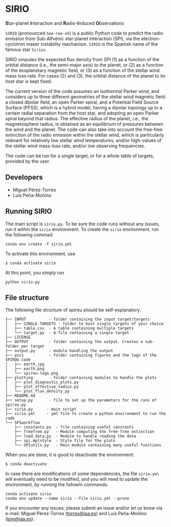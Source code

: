 

# SIRIO

**S**tar-planet **I**nteraction and **R**adio-**I**nduced **O**bservations 

`SIRIO` (pronounced `See-ree-oh`) is a public Python code to predict the radio emission from
Sub-Alfvénic star-planet interaction (SPI), via the electron-cyclotron maser
instability mechanism. `SIRIO` is the Spanish name of the famous star `Sirius`.  


SIRIO omputes the expected flux density from SPI (1) as a function of the orbital
distance (i.e., the semi-major axis) to the planet, or (2) as a function of the
exoplanetary magnetic field, or (3) as a function of the stellar wind mass loss rate.
For cases (2) and (3), the orbital distance of the planet to its host star is kept
fixed. 

The current version of the code assumes an isothermal Parker wind, and considers up to three
different geometries of the stellar wind magnetic field: a closed dipolar field, an open Parker 
spiral, and a Potential Field Source Surface (PFSS), which is a hybrid model, having a dipolar topology up to a certain radial separation from the host star, and adopting an open Parker spiral beyond that radius. The effective radius of the planet, i.e., the magnetosphere radius, is obtained as an equilibrium of pressures between the wind and the planet.  The code can also take into account the free-free extinction of the radio emission within the stellar wind, which is particularly relevant for relatively low
stellar wind temperatures, and/or high-values of the stellar wind mass-loss rate, and/or low observing frequencies. 

The code can be run for a single target, or for a whole table of targets, provided by
the user.  


##  Developers

* Miguel Pérez-Torres
* Luis Peña-Moñino

## Running SIRIO

The main script is `sirio.py`. To be sure the code runs without any issues, run it within the `sirio` environment. To create the `sirio` environment, run the following commad:

``` 
conda env create -f sirio.yml 
```

To activate this environment, use 

``` 
$ conda activate sirio 
```

At this point, you simply run 

```
python sirio.py
```

## File structure

The following file structure of spirou should be self-explanatory. 

```
├── INPUT          - folder containing the input target/targets
│   ├── SINGLE-TARGETS - folder to host single targets of your choice
│   ├── table.csv  - A table containing multiple targets
│   └── target.py  - A file containing a single target 
├── LICENSE
├── OUTPUT         - folder containing the output. Creates a sub-folder per target
├── output.py      - module handling the output
├── pics           - folder containing figures and the logo of the SPIROU code
│   ├── earth.jpg
│   ├── earth.png
│   └── spirou-logo.png
├── plotting       - folder containing modules to handle the plots
│   ├── plot_diagnostic_plots.py
│   ├── plot_effective_radius.py
│   └── plot_flux_density.py
├── README.md
├── setup.py       - file to set up the parameters for the runs of spirou.py
├── sirio.py      - main script
├── sirio.yml     - yml file to create a python environment to run the code
└── SPIworkflow
    ├── constants.py  - file containing useful constants
    ├── freefree.py   - Module computing the free-free extinction
    ├── load_data.py  - Module to handle reading the data
    ├── spi.mplstyle  - Style file for the plots
    └── SPIutils.py   - Main module containing many useful functions
```

When you are done, it is good to deactivate the environment:

``` 
$ conda deactivate 
```

In case there are modifications of some dependencies, the file `sirio.yml` will eventually need to be modified, and you will need to update the environment, by running the followin commands.

```
conda activate sirio 
conda env update --name sirio --file sirio.yml --prune
```

If you encounter any issues, please submit an issue and/or let us know via e-mail: 
Miguel Pérez-Torres (torres@iaa.es) and Luis Peña-Moñino (lpm@iaa.es).

